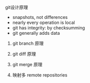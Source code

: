 
git设计原理

- snapshots, not differences
- nearly every operation is local
- git has integrity: by checksumming
- git generally adds data



1. git branch 原理


2. git diff 原理


3. git merge 原理

4. 映射多 remote repositories

